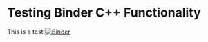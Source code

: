 # Testing Binder C++ Functionality 

This is a test
[![Binder](https://mybinder.org/badge_logo.svg)](https://mybinder.org/v2/gh/Austin-Routt/Binder-C-Test/master?filepath=index.ipynb)
